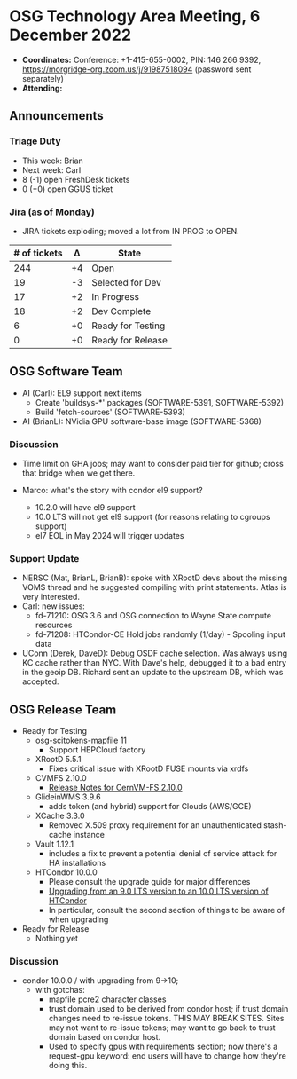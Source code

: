 # OSG Technology Area Meeting, 6 December 2022

-   **Coordinates:** Conference: +1-415-655-0002, PIN: 146 266 9392,
    <https://morgridge-org.zoom.us/j/91987518094> (password sent separately)
-   **Attending:**

## Announcements

### Triage Duty

-   This week: Brian
-   Next week: Carl
-   8 (-1) open FreshDesk tickets
-   0 (+0) open GGUS ticket

### Jira (as of Monday)

-   JIRA tickets exploding; moved a lot from IN PROG to OPEN.

| # of tickets | &Delta; | State             |
|--------------|---------|-------------------|
| 244          | +4      | Open              |
| 19           | -3      | Selected for Dev  |
| 17           | +2      | In Progress       |
| 18           | +2      | Dev Complete      |
| 6            | +0      | Ready for Testing |
| 0            | +0      | Ready for Release |

## OSG Software Team

-   AI (Carl): EL9 support next items
    -   Create 'buildsys-*' packages (SOFTWARE-5391, SOFTWARE-5392)
    -   Build 'fetch-sources' (SOFTWARE-5393)
-   AI (BrianL): NVidia GPU software-base image (SOFTWARE-5368)

### Discussion

-   Time limit on GHA jobs; may want to consider paid tier for github;
    cross that bridge when we get there.

-   Marco: what's the story with condor el9 support?
    -  10.2.0 will have el9 support
    -  10.0 LTS will not get el9 support (for reasons relating to cgroups support)
    -  el7 EOL in May 2024 will trigger updates

### Support Update

-   NERSC (Mat, BrianL, BrianB): spoke with XRootD devs about the missing VOMS thread and he suggested compiling with
    print statements.
    Atlas is very interested.
-   Carl: new issues:
    -  fd-71210: OSG 3.6 and OSG connection to Wayne State compute resources
    -  fd-71208: HTCondor-CE Hold jobs randomly (1/day) - Spooling input data
-   UConn (Derek, DaveD): Debug OSDF cache selection.  Was always using KC cache rather than NYC. With Dave's help, 
    debugged it to a bad entry in the geoip DB. Richard sent an update to the upstream DB, which was accepted.

## OSG Release Team

-   Ready for Testing
    -   osg-scitokens-mapfile 11
        -   Support HEPCloud factory
    -   XRootD 5.5.1
        -   Fixes critical issue with XRootD FUSE mounts via xrdfs
    -   CVMFS 2.10.0
        -   [Release Notes for CernVM-FS 2.10.0](https://cvmfs.readthedocs.io/en/2.10/cpt-releasenotes.html)
    -   GlideinWMS 3.9.6
        -   adds token (and hybrid) support for Clouds (AWS/GCE)
    -   XCache 3.3.0
        -   Removed X.509 proxy requirement for an unauthenticated stash-cache
      instance
    -   Vault 1.12.1
        -   includes a fix to prevent a potential denial of service attack
      for HA installations
    -   HTCondor 10.0.0
        -   Please consult the upgrade guide for major differences
        -   [Upgrading from an 9.0 LTS version to an 10.0 LTS version of HTCondor](https://htcondor.readthedocs.io/en/v10_0/version-history/upgrading-from-9-0-to-10-0-versions.html)
        -   In particular, consult the second section of things to be aware of when
      upgrading
-   Ready for Release
    -   Nothing yet

### Discussion

-   condor 10.0.0 / with upgrading from 9->10;
    -   with gotchas:
        -  mapfile pcre2 character classes
        -  trust domain used to be derived from condor host;
           if trust domain changes need to re-issue tokens.
           THIS MAY BREAK SITES.
           Sites may not want to re-issue tokens;
           may want to go back to trust domain based on condor host.
        -  Used to specify gpus with requirements section;
           now there's a request-gpu keyword:
          end  users will have to change how they're doing this.

